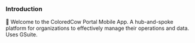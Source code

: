 ### Introduction

:wave: Welcome to the ColoredCow Portal Mobile App. A hub-and-spoke platform for organizations to effectively manage their operations and data. Uses GSuite.
